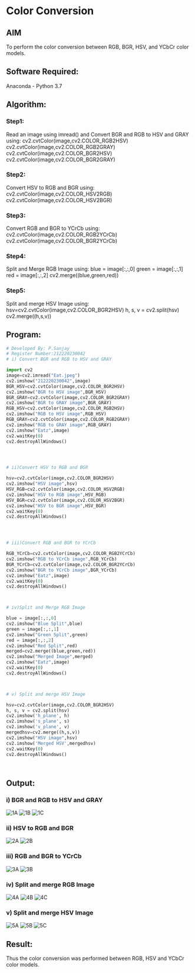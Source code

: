 # Color Conversion
## AIM
To perform the color conversion between RGB, BGR, HSV, and YCbCr color models.

## Software Required:
Anaconda - Python 3.7
## Algorithm:
### Step1:

Read an image using imread() and Convert BGR and RGB to HSV and GRAY
using:
cv2.cvtColor(image,cv2.COLOR_RGB2HSV)
cv2.cvtColor(image,cv2.COLOR_RGB2GRAY)
cv2.cvtColor(image,cv2.COLOR_BGR2HSV)
cv2.cvtColor(image,cv2.COLOR_BGR2GRAY)


### Step2:
Convert HSV to RGB and BGR
using:
cv2.cvtColor(image,cv2.COLOR_HSV2RGB)
cv2.cvtColor(image,cv2.COLOR_HSV2BGR)

### Step3:
Convert RGB and BGR to YCrCb
using:
cv2.cvtColor(image,cv2.COLOR_RGB2YCrCb)
cv2.cvtColor(image,cv2.COLOR_BGR2YCrCb)

### Step4:
Split and Merge RGB Image
using:
blue = image[:,:,0]
green = image[:,:,1]
red = image[:,:,2]
cv2.merge((blue,green,red))

### Step5:
Split and merge HSV Image
using:
hsv=cv2.cvtColor(image,cv2.COLOR_BGR2HSV)
h, s, v = cv2.split(hsv)
cv2.merge((h,s,v))

## Program:
```python
# Developed By: P.Sanjay
# Register Number:212220230042
# i) Convert BGR and RGB to HSV and GRAY

import cv2
image=cv2.imread("Eat.jpeg")
cv2.imshow("212220230042",image)
BGR_HSV=cv2.cvtColor(image,cv2.COLOR_BGR2HSV)
cv2.imshow("BGR to HSV image",BGR_HSV)
BGR_GRAY=cv2.cvtColor(image,cv2.COLOR_BGR2GRAY)
cv2.imshow("BGR to GRAY image",BGR_GRAY)
RGB_HSV=cv2.cvtColor(image,cv2.COLOR_RGB2HSV)
cv2.imshow("RGB to HSV image",RGB_HSV)
RGB_GRAY=cv2.cvtColor(image,cv2.COLOR_RGB2GRAY)
cv2.imshow("RGB to GRAY image",RGB_GRAY)
cv2.imshow("Eatz",image)
cv2.waitKey(0)
cv2.destroyAllWindows()




# ii)Convert HSV to RGB and BGR

hsv=cv2.cvtColor(image,cv2.COLOR_BGR2HSV)
cv2.imshow("HSV image",hsv)
HSV_RGB=cv2.cvtColor(image,cv2.COLOR_HSV2RGB)
cv2.imshow("HSV to RGB image",HSV_RGB)
HSV_BGR=cv2.cvtColor(image,cv2.COLOR_HSV2BGR)
cv2.imshow("HSV to BGR image",HSV_BGR)
cv2.waitKey(0)
cv2.destroyAllWindows()




# iii)Convert RGB and BGR to YCrCb

RGB_YCrCb=cv2.cvtColor(image,cv2.COLOR_RGB2YCrCb)
cv2.imshow("RGB to YCrCb image",RGB_YCrCb)
BGR_YCrCb=cv2.cvtColor(image,cv2.COLOR_BGR2YCrCb)
cv2.imshow("BGR to YCrCb image",BGR_YCrCb)
cv2.imshow("Eatz",image)
cv2.waitKey(0)
cv2.destroyAllWindows()



# iv)Split and Merge RGB Image

blue = image[:,:,0]
cv2.imshow("Blue Split",blue)
green = image[:,:,1]
cv2.imshow("Green Split",green)
red = image[:,:,2]
cv2.imshow("Red Split",red)
merged=cv2.merge((blue,green,red))
cv2.imshow("Merged Image",merged)
cv2.imshow("Eatz",image)
cv2.waitKey(0)
cv2.destroyAllWindows()



# v) Split and merge HSV Image

hsv=cv2.cvtColor(image,cv2.COLOR_BGR2HSV)
h, s, v = cv2.split(hsv)
cv2.imshow('h_plane', h)
cv2.imshow('s_plane', s)
cv2.imshow('v_plane', v)
mergedhsv=cv2.merge((h,s,v))
cv2.imshow("HSV image",hsv)
cv2.imshow('Merged HSV',mergedhsv)
cv2.waitKey(0)
cv2.destroyAllWindows()




```
## Output:
### i) BGR and RGB to HSV and GRAY
![1A](https://user-images.githubusercontent.com/75235426/163584657-020b82c9-fadc-4b47-9950-ee2523ea19ed.png)
![1B](https://user-images.githubusercontent.com/75235426/163584677-0b127ff4-c61a-476e-9ad8-1843fc842aa5.png)
![1C](https://user-images.githubusercontent.com/75235426/163584702-5ff861cd-fe84-4e89-b459-2b48673806d6.png)


### ii) HSV to RGB and BGR
![2A](https://user-images.githubusercontent.com/75235426/163584729-ecec2445-7d1d-4624-b0fc-07aa1d3046eb.png)
![2B](https://user-images.githubusercontent.com/75235426/163584751-615ee3c7-aa38-47f2-a5be-4a883fbd8a69.png)


### iii) RGB and BGR to YCrCb
![3A](https://user-images.githubusercontent.com/75235426/163584777-ef5db6dd-a495-4829-9578-1a4288338d1f.png)
![3B](https://user-images.githubusercontent.com/75235426/163584794-79eb3bb7-40b3-402f-8070-227039adb6d4.png)


### iv) Split and merge RGB Image
![4A](https://user-images.githubusercontent.com/75235426/163584816-d1792c6a-41c8-4548-be77-0b03cb869b51.png)
![4B](https://user-images.githubusercontent.com/75235426/163584831-844bfee0-808d-42c9-95f7-a2ae8cf881da.png)
![4C](https://user-images.githubusercontent.com/75235426/163584842-5a4babdf-016f-4ec2-9a48-9da8b1fdd186.png)


### v) Split and merge HSV Image
![5A](https://user-images.githubusercontent.com/75235426/163584858-a5cea744-7c90-4327-934d-c8149caf0a75.png)
![5B](https://user-images.githubusercontent.com/75235426/163584877-bf1fed30-63a5-4b02-afea-6c181b777679.png)
![5C](https://user-images.githubusercontent.com/75235426/163584894-09c09697-e245-4391-b100-4588834e8720.png)


## Result:
Thus the color conversion was performed between RGB, HSV and YCbCr color models.
